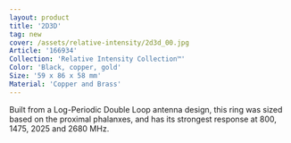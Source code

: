 ```yaml
---
layout: product
title: '2D3D'
tag: new
cover: /assets/relative-intensity/2d3d_00.jpg
Article: '166934'
Collection: 'Relative Intensity Collection™'
Color: 'Black, copper, gold'
Size: '59 x 86 x 58 mm'
Material: 'Copper and Brass'
---
```

Built from a Log-Periodic Double Loop antenna design, this ring was sized based on the proximal phalanxes, and has its strongest response at 800, 1475, 2025 and 2680 MHz.
